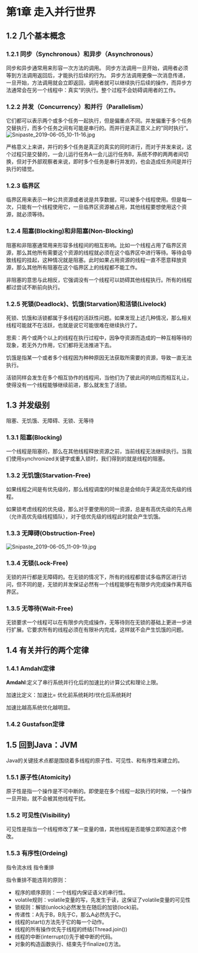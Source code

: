 # 第1章 走入并行世界
## 1.2 几个基本概念
### 1.2.1 同步（Synchronous）和异步（Asynchronous）
同步和异步通常用来形容一次方法的调用。
同步方法调用一旦开始，调用者必须等到方法调用返回后，才能执行后续的行为。
异步方法调用更像一次消息传递，一旦开始，方法调用就会立即返回，调用者就可以继续执行后续的操作，而异步方法通常会在另一个线程中：真实“的执行。整个过程不会妨碍调用者的工作。

### 1.2.2 并发（Concurrency）和并行（Parallelism）

它们都可以表示两个或多个任务一起执行，但是偏重点不同。并发偏重于多个任务交替执行，而多个任务之间有可能是串行的。而并行是真正意义上的”同时执行“。
![Snipaste_2019-06-05_10-11-16.jpg](https://i.loli.net/2019/06/05/5cf724e1593f980669.jpg)

严格意义上来讲，并行的多个任务是真正的真实的同时进行，而对于并发来说，这个过程只是交替的，一会儿运行任务A一会儿运行任务B，系统不停的两两者间切换，但对于外部观察者来说，即时多个任务是串行并发的，也会造成任务间是并行执行的错觉。

### 1.2.3 临界区

临界区用来表示一种公共资源或者说是共享数据，可以被多个线程使用。但是每一次，只能有一个线程使用它，一旦临界区资源被占用，其他线程要想使用这个资源，就必须等待。

### 1.2.4 阻塞(Blocking)和非阻塞(Non-Blocking)

阻塞和非阻塞通常用来形容多线程间的相互影响。比如一个线程占用了临界区资源，那么其他所有需要这个资源的线程就必须在这个临界区中进行等待。等待会导致线程的挂起，这种情况就是阻塞。此时如果占用资源的线程一直不愿意释放资源，那么其他所有阻塞在这个临界区上的线程都不能工作。

非阻塞的意思与此相反，它强调没有一个线程可以妨碍其他线程执行。所有的线程都过尝试不断前向执行。

### 1.2.5 死锁(Deadlock)、饥饿(Starvation)和活锁(Livelock)

死锁、饥饿和活锁都属于多线程的活跃性问题。如果发现上述几种情况，那么相关线程可能就不在活跃，也就是说它可能很难在继续执行了。

思索：两个或两个以上的线程在执行过程中，因争夺资源而造成的一种互相等待的现象，若无外力作用，它们都将无法推进下去。

饥饿是指某一个或者多个线程因为种种原因无法获取所需要的资源，导致一直无法执行。

活锁同样会发生在多个相互协作的线程间，当他们为了彼此间的响应而相互礼让，使得没有一个线程能够继续前进，那么就发生了活锁。

## 1.3 并发级别

阻塞、无饥饿、无障碍、无锁、无等待

### 1.3.1 阻塞(Blocking)

一个线程是阻塞的，那么在其他线程释放资源之前，当前线程无法继续执行。当我们使用synchronized关键字或重入锁时，我们得到的就是线程的阻塞。

### 1.3.2 无饥饿(Starvation-Free)

如果线程之间是有优先级的，那么线程调度的时候总是会倾向于满足高优先级的线程。

如果锁考虑线程的优先级，那么对于要使用的同一资源，总是有高优先级的先占用（允许高优先级线程插队），对于低优先级的线程此时就会产生饥饿。

### 1.3.3 无障碍(Obstruction-Free)
![Snipaste_2019-06-05_11-09-19.jpg](https://i.loli.net/2019/06/05/5cf732691ecdf58716.jpg)

### 1.3.4 无锁(Lock-Free)

无锁的并行都是无障碍的。在无锁的情况下，所有的线程都尝试多临界区进行访问，但不同的是，无锁的并发保证必然有一个线程能够在有限步内完成操作离开临界区。

### 1.3.5 无等待(Wait-Free)

无锁要求一个线程可以在有限步内完成操作，无等待则在无锁的基础上更进一步进行扩展。它要求所有的线程必须在有限补内完成，这样就不会产生饥饿的问题。

## 1.4 有关并行的两个定律

### 1.4.1 Amdahl定律

**Amdahl**:定义了串行系统并行化后的加速比的计算公式和理论上限。

加速比定义：加速比= 优化前系统耗时/优化后系统耗时

加速比越高系统优化越明显。

### 1.4.2 Gustafson定律

## 1.5 回到Java：JVM
Java的关键技术点都是围绕着多线程的原子性、可见性、和有序性来建立的。

### 1.5.1 原子性(Atomicity)

原子性是指一个操作是不可中断的。即使是在多个线程一起执行的时候，一个操作一旦开始，就不会被其他线程干扰。

### 1.5.2 可见性(Visibility)

可见性是指当一个线程修改了某一变量的值，其他线程是否能够立即知道这个修改。

### 1.5.3 有序性(Ordeing)

指令流水线    指令重排

指令重排不能违背的原则：

* 程序的顺序原则：一个线程内保证语义的串行性。
* volatile规则：volatile变量的写，先发生于读，这保证了volatile变量的可见性
* 锁规则：解锁(unlock)必然发生在随后的加锁(lock)前。
* 传递性：A先于B，B先于C，那么A必然先于C。
* 线程的start()方法先于它的每一个动作。
* 线程的所有操作优先于线程的终结(Thread.join())
* 线程的中断(interrupt())先于被中断的代码。
* 对象的构造函数执行、结束先于finalize()方法。





